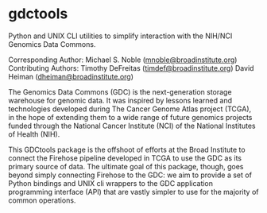 # gdctools
Python and UNIX CLI utilities to simplify interaction with the NIH/NCI
Genomics Data Commons.

Corresponding Author: Michael S. Noble  (mnoble@broadinstitute.org)
Contributing Authors: Timothy DeFreitas (timdef@broadinstitute.org)
                      David Heiman      (dheiman@broadinstitute.org)

The Genomics Data Commons (GDC) is the next-generation storage warehouse for
genomic data.  It was inspired by lessons learned and technologies developed
during The Cancer Genome Atlas project (TCGA), in the hope of extending them
to a wide range of future genomics projects funded through the National Cancer
Institute (NCI) of the National Institutes of Health (NIH).

This GDCtools package is the offshoot of efforts at the Broad Institute to
connect the Firehose pipeline developed in TCGA to use the GDC as its primary
source of data.  The ultimate goal of this package, though, goes beyond simply
connecting Firehose to the GDC: we aim to provide a set of Python bindings and
UNIX cli wrappers to the GDC application programming interface (API) that are
vastly simpler to use for the majority of common operations.
